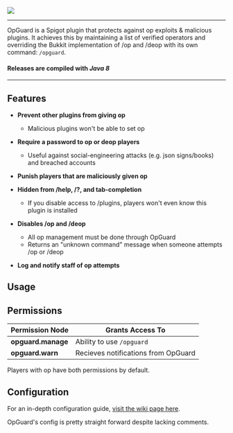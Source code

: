 <img src="http://i.imgur.com/le8Nqlv.png"></img>

---

OpGuard is a Spigot plugin that protects against op exploits &amp; malicious plugins. It achieves this by maintaining a list of verified operators and overriding the Bukkit implementation of /op and /deop with its own command: `/opguard`.

#### Releases are compiled with *Java 8*

---

## Features

* **Prevent other plugins from giving op**
  * Malicious plugins won't be able to set op

* **Require a password to op or deop players**
  * Useful against social-engineering attacks (e.g. json signs/books) and breached accounts

* **Punish players that are maliciously given op**

* **Hidden from /help, /?, and tab-completion**
  * If you disable access to /plugins, players won't even know this plugin is installed

* **Disables /op and /deop**
  * All op management must be done through OpGuard
  * Returns an "unknown command" message when someone attempts /op or /deop

* **Log and notify staff of op attempts**
 
## Usage



## Permissions

| Permission Node | Grants Access To |
|-----------------|------------------|
| **opguard.manage** | Ability to use `/opguard` |
| **opguard.warn** | Recieves notifications from OpGuard |

Players with op have both permissions by default.

## Configuration

For an in-depth configuration guide, [visit the wiki page here](https://github.com/RezzedUp/OpGuard/wiki/Configuration-Guide).

OpGuard's config is pretty straight forward despite lacking comments.
